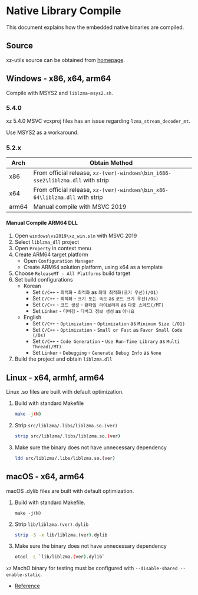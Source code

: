 # Native Library Compile

This document explains how the embedded native binaries are compiled.

## Source

xz-utils source can be obtained from [homepage](https://tukaani.org/xz/).

## Windows - x86, x64, arm64

Compile with MSYS2 and `liblzma-msys2.sh`.

### 5.4.0

xz 5.4.0 MSVC vcxproj files has an issue regarding `lzma_stream_decoder_mt`.

Use MSYS2 as a workaround.

### 5.2.x

| Arch  | Obtain Method |
|-------|---------------|
| x86   | From official release, `xz-(ver)-windows\bin_i686-sse2\liblzma.dll` with strip |
| x64   | From official release, `xz-(ver)-windows\bin_x86-64\liblzma.dll` with strip |
| arm64 | Manual compile with MSVC 2019 |

#### Manual Compile ARM64 DLL

1. Open `windows\vs2019\xz_win.sln` with MSVC 2019
1. Select `liblzma_dll` project
1. Open `Property` in context menu
1. Create ARM64 target platform
   - Open `Configuration Manager`
   - Create ARM64 solution platform, using x64 as a template
1. Choose `ReleaseMT - All Platforms` build target
1. Set build configurations
   - Korean
      - Set `C/C++` - `최적화` - `최적화` as `최대 최적화(크기 우선)(/O1)`
      - Set `C/C++` - `최적화` - `크기 또는 속도` as `코드 크기 우선(/Os)`
      - Set `C/C++` - `코드 생성` - `런타임 라이브러리` as `다중 스레드(/MT)`
      - Set `Linker` - `디버깅` - `디버그 정보 생성` as `아니요`
   - English
      - Set `C/C++` - `Optimization` - `Optimization` as `Minimum Size (/O1)`
      - Set `C/C++` - `Optimization` - `Small or Fast` as `Favor Small Code (/Os)`
      - Set `C/C++` - `Code Generation` - `Use Run-Time Library` as `Multi Thread(/MT)`
      - Set `Linker` - `Debugging` - `Generate Debug Info` as `None`
1. Build the project and obtain `liblzma.dll`

## Linux - x64, armhf, arm64

Linux .so files are built with default optimization.

1. Build with standard Makefile
   ```sh
   make -j(N)
   ```
1. Strip `src/liblzma/.libs/liblzma.so.(ver)`
   ```sh
   strip src/liblzma/.libs/liblzma.so.(ver)
   ```
1. Make sure the binary does not have unnecessary dependency
   ```sh
   ldd src/liblzma/.libs/liblzma.so.(ver)
   ```
 
## macOS - x64, arm64

macOS .dylib files are built with default optimization.

1. Build with standard Makefile.
   ```ssh
   make -j(N)
   ```
1. Strip `lib/liblzma.(ver).dylib`
   ```sh
   strip -S -x lib/liblzma.(ver).dylib
   ```
1. Make sure the binary does not have unnecessary dependency
   ```sh
   otool -L `lib/liblzma.(ver).dylib`
   ```

`xz` MachO binary for testing must be configured with `--disable-shared --enable-static`.
- [Reference](https://github.com/therootcompany/xz-static)
